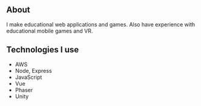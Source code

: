 ## About
I make educational web applications and games. Also have experience with educational mobile games and VR.
## Technologies I use
- AWS
- Node, Express
- JavaScript
- Vue
- Phaser
- Unity
